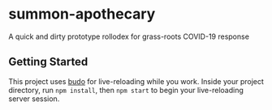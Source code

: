 # summon-apothecary
A quick and dirty prototype rollodex for grass-roots COVID-19 response

## Getting Started
This project uses [budo](https://github.com/mattdesl/budo) for live-reloading while you work. Inside your project directory, run `npm install`, then `npm start` to begin your live-reloading server session.
